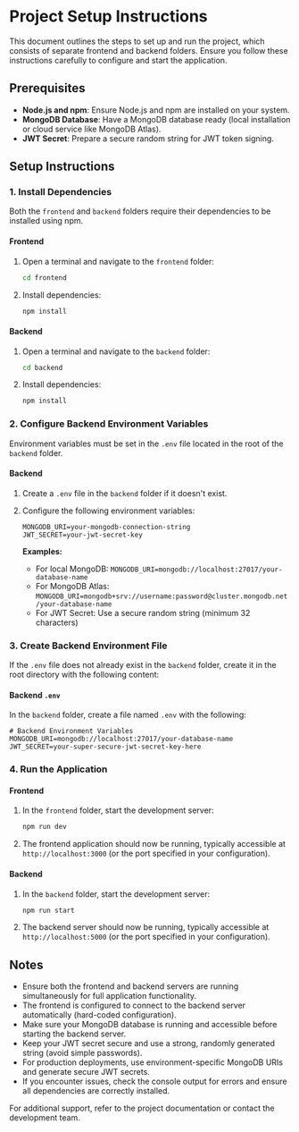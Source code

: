 # Project Setup Instructions

This document outlines the steps to set up and run the project, which consists of separate frontend and backend folders. Ensure you follow these instructions carefully to configure and start the application.

## Prerequisites

- **Node.js and npm**: Ensure Node.js and npm are installed on your system.
- **MongoDB Database**: Have a MongoDB database ready (local installation or cloud service like MongoDB Atlas).
- **JWT Secret**: Prepare a secure random string for JWT token signing.

## Setup Instructions

### 1. Install Dependencies

Both the `frontend` and `backend` folders require their dependencies to be installed using npm.

#### Frontend

1. Open a terminal and navigate to the `frontend` folder:
   ```bash
   cd frontend
   ```

2. Install dependencies:
   ```bash
   npm install
   ```

#### Backend

1. Open a terminal and navigate to the `backend` folder:
   ```bash
   cd backend
   ```

2. Install dependencies:
   ```bash
   npm install
   ```

### 2. Configure Backend Environment Variables

Environment variables must be set in the `.env` file located in the root of the `backend` folder.

#### Backend

1. Create a `.env` file in the `backend` folder if it doesn't exist.
2. Configure the following environment variables:
   ```
   MONGODB_URI=your-mongodb-connection-string
   JWT_SECRET=your-jwt-secret-key
   ```

   **Examples:**
   - For local MongoDB: `MONGODB_URI=mongodb://localhost:27017/your-database-name`
   - For MongoDB Atlas: `MONGODB_URI=mongodb+srv://username:password@cluster.mongodb.net/your-database-name`
   - For JWT Secret: Use a secure random string (minimum 32 characters)

### 3. Create Backend Environment File

If the `.env` file does not already exist in the `backend` folder, create it in the root directory with the following content:

#### Backend `.env`

In the `backend` folder, create a file named `.env` with the following:

```
# Backend Environment Variables
MONGODB_URI=mongodb://localhost:27017/your-database-name
JWT_SECRET=your-super-secure-jwt-secret-key-here
```

### 4. Run the Application

#### Frontend

1. In the `frontend` folder, start the development server:
   ```bash
   npm run dev
   ```

2. The frontend application should now be running, typically accessible at `http://localhost:3000` (or the port specified in your configuration).

#### Backend

1. In the `backend` folder, start the development server:
   ```bash
   npm run start
   ```

2. The backend server should now be running, typically accessible at `http://localhost:5000` (or the port specified in your configuration).

## Notes

- Ensure both the frontend and backend servers are running simultaneously for full application functionality.
- The frontend is configured to connect to the backend server automatically (hard-coded configuration).
- Make sure your MongoDB database is running and accessible before starting the backend server.
- Keep your JWT secret secure and use a strong, randomly generated string (avoid simple passwords).
- For production deployments, use environment-specific MongoDB URIs and generate secure JWT secrets.
- If you encounter issues, check the console output for errors and ensure all dependencies are correctly installed.

For additional support, refer to the project documentation or contact the development team.
